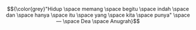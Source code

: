 <p align="center">

  $${\color{grey}"Hidup \space memang \space begitu \space indah \space dan \space hanya \space itu \space yang \space kita \space punya" \space — \space Dea \space Anugrah}$$

</p>
